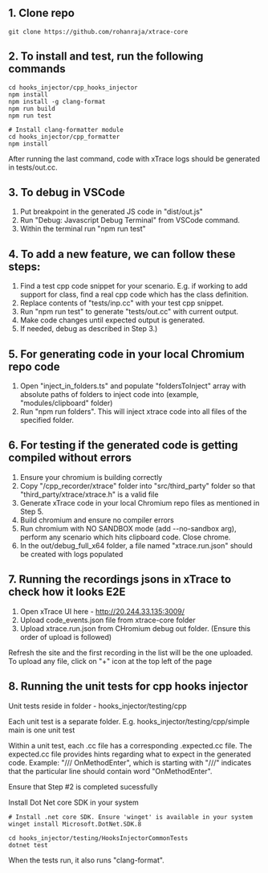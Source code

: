 ## 1. Clone repo
```shell
git clone https://github.com/rohanraja/xtrace-core
```

## 2. To install and test, run the following commands

```shell
cd hooks_injector/cpp_hooks_injector
npm install
npm install -g clang-format
npm run build
npm run test

# Install clang-formatter module
cd hooks_injector/cpp_formatter
npm install
```

After running the last command, code with xTrace logs should be generated in tests/out.cc.

## 3. To debug in VSCode

1. Put breakpoint in the generated JS code in "dist/out.js"
2. Run "Debug: Javascript Debug Terminal" from VSCode command.
3. Within the terminal run "npm run test"

## 4. To add a new feature, we can follow these steps:

1. Find a test cpp code snippet for your scenario. E.g. if working to add support for class, find a real cpp code which has the class definition.
2. Replace contents of "tests/inp.cc" with your test cpp snippet.
3. Run "npm run test" to generate "tests/out.cc" with current output.
4. Make code changes until expected output is generated.
5. If needed, debug as described in Step 3.)


## 5. For generating code in your local Chromium repo code
1. Open "inject_in_folders.ts" and populate "foldersToInject" array with absolute paths of folders to inject code into (example, "modules/clipboard" folder)
2. Run "npm run folders". This will inject xtrace code into all files of the specified folder.


## 6. For testing if the generated code is getting compiled without errors

1. Ensure your chromium is building correctly
2. Copy "<root>/cpp_recorder/xtrace" folder into "src/third_party" folder so that "third_party/xtrace/xtrace.h" is a valid file
3. Generate xTrace code in your local Chromium repo files as mentioned in Step 5.
4. Build chromium and ensure no compiler errors
5. Run chromium with NO SANDBOX mode (add --no-sandbox arg), perform any scenario which hits clipboard code. Close chrome.
6. In the out/debug_full_x64 folder, a file named "xtrace.run.json" should be created with logs populated


## 7. Running the recordings jsons in xTrace to check how it looks E2E

1. Open xTrace UI here - http://20.244.33.135:3009/
2. Upload code_events.json file from xtrace-core folder
3. Upload xtrace.run.json from CHromium debug out folder. (Ensure this order of upload is followed)

Refresh the site and the first recording in the list will be the one uploaded.
To upload any file, click on "+" icon at the top left of the page 

## 8. Running the unit tests for cpp hooks injector

Unit tests reside in folder - hooks_injector/testing/cpp

Each unit test is a separate folder. E.g. hooks_injector/testing/cpp/simple main is one unit test

Within a unit test, each .cc file has a corresponding .expected.cc file. The expected.cc file provides hints regarding what to expect in the generated code. 
Example: "/// OnMethodEnter", which is starting with "///" indicates that the particular line should contain word "OnMethodEnter".

Ensure that Step #2 is completed sucessfully

Install Dot Net core SDK in your system

```shell
# Install .net core SDK. Ensure 'winget' is available in your system
winget install Microsoft.DotNet.SDK.8

cd hooks_injector/testing/HooksInjectorCommonTests
dotnet test
```

When the tests run, it also runs "clang-format".